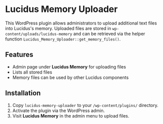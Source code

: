 # Lucidus Memory Uploader

This WordPress plugin allows administrators to upload additional text files into Lucidus's memory. Uploaded files are stored in `wp-content/uploads/lucidus-memory` and can be retrieved via the helper function `Lucidus_Memory_Uploader::get_memory_files()`.

## Features
* Admin page under **Lucidus Memory** for uploading files
* Lists all stored files
* Memory files can be used by other Lucidus components

## Installation
1. Copy `lucidus-memory-uploader` to your `/wp-content/plugins/` directory.
2. Activate the plugin via the WordPress admin.
3. Visit **Lucidus Memory** in the admin menu to upload files.
